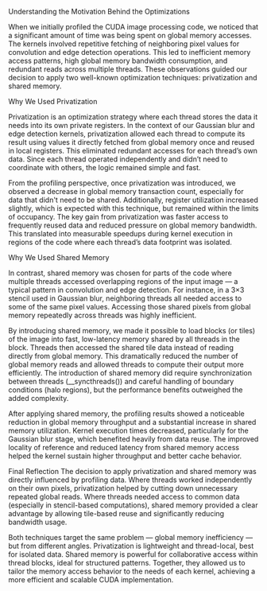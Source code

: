 Understanding the Motivation Behind the Optimizations

When we initially profiled the CUDA image processing code, we noticed that a significant amount of time was being spent on global memory accesses. The kernels involved repetitive fetching of neighboring pixel values for convolution and edge detection operations. This led to inefficient memory access patterns, high global memory bandwidth consumption, and redundant reads across multiple threads. These observations guided our decision to apply two well-known optimization techniques: privatization and shared memory.

Why We Used Privatization

Privatization is an optimization strategy where each thread stores the data it needs into its own private registers. In the context of our Gaussian blur and edge detection kernels, privatization allowed each thread to compute its result using values it directly fetched from global memory once and reused in local registers. This eliminated redundant accesses for each thread’s own data. Since each thread operated independently and didn’t need to coordinate with others, the logic remained simple and fast.

From the profiling perspective, once privatization was introduced, we observed a decrease in global memory transaction count, especially for data that didn't need to be shared. Additionally, register utilization increased slightly, which is expected with this technique, but remained within the limits of occupancy. The key gain from privatization was faster access to frequently reused data and reduced pressure on global memory bandwidth. This translated into measurable speedups during kernel execution in regions of the code where each thread’s data footprint was isolated.

Why We Used Shared Memory

In contrast, shared memory was chosen for parts of the code where multiple threads accessed overlapping regions of the input image — a typical pattern in convolution and edge detection. For instance, in a 3×3 stencil used in Gaussian blur, neighboring threads all needed access to some of the same pixel values. Accessing those shared pixels from global memory repeatedly across threads was highly inefficient.

By introducing shared memory, we made it possible to load blocks (or tiles) of the image into fast, low-latency memory shared by all threads in the block. Threads then accessed the shared tile data instead of reading directly from global memory. This dramatically reduced the number of global memory reads and allowed threads to compute their output more efficiently. The introduction of shared memory did require synchronization between threads (__syncthreads()) and careful handling of boundary conditions (halo regions), but the performance benefits outweighed the added complexity.

After applying shared memory, the profiling results showed a noticeable reduction in global memory throughput and a substantial increase in shared memory utilization. Kernel execution times decreased, particularly for the Gaussian blur stage, which benefited heavily from data reuse. The improved locality of reference and reduced latency from shared memory access helped the kernel sustain higher throughput and better cache behavior.

Final Reflection
The decision to apply privatization and shared memory was directly influenced by profiling data. Where threads worked independently on their own pixels, privatization helped by cutting down unnecessary repeated global reads. Where threads needed access to common data (especially in stencil-based computations), shared memory provided a clear advantage by allowing tile-based reuse and significantly reducing bandwidth usage.

Both techniques target the same problem — global memory inefficiency — but from different angles. Privatization is lightweight and thread-local, best for isolated data. Shared memory is powerful for collaborative access within thread blocks, ideal for structured patterns. Together, they allowed us to tailor the memory access behavior to the needs of each kernel, achieving a more efficient and scalable CUDA implementation.
